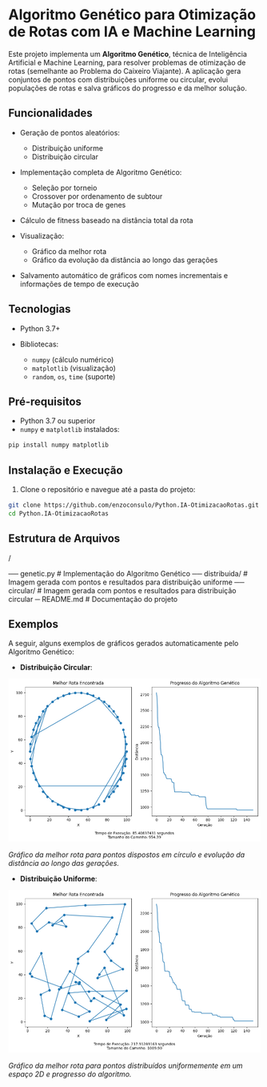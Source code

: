 # Algoritmo Genético para Otimização de Rotas com IA e Machine Learning

Este projeto implementa um **Algoritmo Genético**, técnica de Inteligência Artificial e Machine Learning, para resolver problemas de otimização de rotas (semelhante ao Problema do Caixeiro Viajante). A aplicação gera conjuntos de pontos com distribuições uniforme ou circular, evolui populações de rotas e salva gráficos do progresso e da melhor solução.

## Funcionalidades

* Geração de pontos aleatórios:

  * Distribuição uniforme
  * Distribuição circular
* Implementação completa de Algoritmo Genético:

  * Seleção por torneio
  * Crossover por ordenamento de subtour
  * Mutação por troca de genes
* Cálculo de fitness baseado na distância total da rota
* Visualização:

  * Gráfico da melhor rota
  * Gráfico da evolução da distância ao longo das gerações
* Salvamento automático de gráficos com nomes incrementais e informações de tempo de execução

## Tecnologias

* Python 3.7+
* Bibliotecas:

  * `numpy` (cálculo numérico)
  * `matplotlib` (visualização)
  * `random`, `os`, `time` (suporte)

## Pré-requisitos

* Python 3.7 ou superior
* `numpy` e `matplotlib` instalados:

```bash
pip install numpy matplotlib
```

## Instalação e Execução

1. Clone o repositório e navegue até a pasta do projeto:

```bash
git clone https://github.com/enzoconsulo/Python.IA-OtimizacaoRotas.git
cd Python.IA-OtimizacaoRotas
```


## Estrutura de Arquivos

/

── genetic.py         # Implementação do Algoritmo Genético
── distribuida/       # Imagem gerada com pontos e resultados para distribuição uniforme
── circular/          # Imagem gerada com pontos e resultados para distribuição circular
 ─ README.md          # Documentação do projeto


## Exemplos

A seguir, alguns exemplos de gráficos gerados automaticamente pelo Algoritmo Genético:

* **Distribuição Circular**:

![Rota Circular](circular/circular_plots1.png)

*Gráfico da melhor rota para pontos dispostos em círculo e evolução da distância ao longo das gerações.*

* **Distribuição Uniforme**:

![Rota Distribuída](distribuida/distribuida_plots1.png)

*Gráfico da melhor rota para pontos distribuídos uniformemente em um espaço 2D e progresso do algoritmo.*
